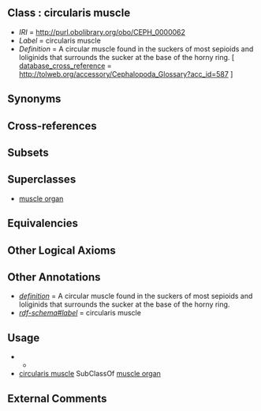 
## Class : circularis muscle

 * *IRI* = http://purl.obolibrary.org/obo/CEPH_0000062
 * *Label* = circularis muscle
 * *Definition* = A circular muscle found in the suckers of most sepioids and loliginids that surrounds the sucker at the base of the horny ring. [ [database_cross_reference](../../ef/oboInOwl#hasDbXref.md) = http://tolweb.org/accessory/Cephalopoda_Glossary?acc_id=587 ]

## Synonyms


## Cross-references


## Subsets


## Superclasses

 * [muscle organ](../../UBERON/30/UBERON_0001630.md)

## Equivalencies


## Other Logical Axioms


## Other Annotations

 * *[definition](../../IAO/15/IAO_0000115.md)* = A circular muscle found in the suckers of most sepioids and loliginids that surrounds the sucker at the base of the horny ring.
 * *[rdf-schema#label](../../el/rdf-schema#label.md)* = circularis muscle

## Usage

 * -
 * [circularis muscle](../../CEPH/62/CEPH_0000062.md) SubClassOf [muscle organ](../../UBERON/30/UBERON_0001630.md)

## External Comments

